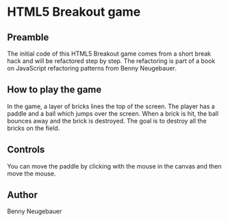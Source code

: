 HTML5 Breakout game
===================

Preamble
------
The initial code of this HTML5 Breakout game comes from a short break hack and will be refactored step by step. The refactoring is part of a book on JavaScript refactoring patterns from Benny Neugebauer.

How to play the game
------
In the game, a layer of bricks lines the top of the screen. The player has a paddle and a ball which jumps over the screen. When a brick is hit, the ball bounces away and the brick is destroyed. The goal is to destroy all the bricks on the field.

Controls
------
You can move the paddle by clicking with the mouse in the canvas and then move the mouse. 

Author
------
Benny Neugebauer
